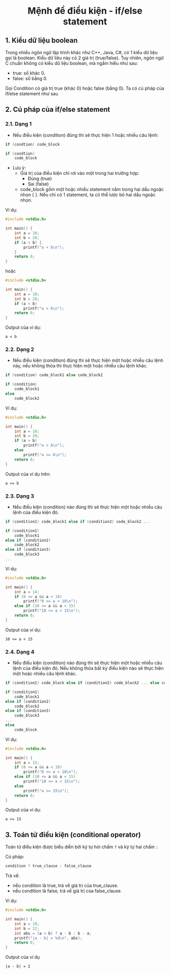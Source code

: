 # <p align="center">**Mệnh đề điều kiện - if/else statement**</p>

## **1. Kiểu dữ liệu boolean**
Trong nhiều ngôn ngữ lập trình khác như C++, Java, C#, có 1 kiểu dữ liệu gọi là boolean. Kiểu dữ liệu này có 2 giá trị (true/false). Tuy nhiên, ngôn ngữ C chuẩn không có kiểu dữ liệu boolean, mà ngầm hiểu như sau:
- true: số khác 0.
- false: số bằng 0.

Gọi Condition có giá trị true (khác 0) hoặc false (bằng 0). Ta có cú pháp của if/else statement như sau

## **2. Cú pháp của if/else statement**
### **2.1. Dạng 1**
- Nếu điều kiện (condition) đúng thì sẽ thực hiện 1 hoặc nhiều câu lệnh:
```C
if (condtion) code_block
```

```C
if (condtion) 
    code_block
```


- Lưu ý:
    - Giá trị của điều kiện chỉ rơi vào một trong hai trường hợp:
        + Đúng (true)
        + Sai (false)
    - code_block gồm một hoặc nhiều statement nằm trong hai dấu ngoặc nhọn { }. Nếu chỉ có 1 statement, ta có thể lược bỏ hai dấu ngoặc nhọn.

Ví dụ:
```C
#include <stdio.h>

int main() {
    int a = 10;
    int b = 20;
    if (a < b) {
        printf("a < b\n");
    }
    return 0;
}
```
hoặc
```C
#include <stdio.h>

int main() {
    int a = 10;
    int b = 20;
    if (a < b)
        printf("a < b\n");
    return 0;
}
```

Output của ví dụ:
```
a < b
```

### **2.2. Dạng 2**
- Nếu điều kiện (condition) đúng thì sẽ thực hiện một hoặc nhiều câu lệnh này, nếu không thỏa thì thực hiện một hoặc nhiều câu lệnh khác.

```C
if (condition) code_block1 else code_block2
```

```C
if (condition)
    code_block1
else
    code_block2
```

Ví dụ:

```C
#include <stdio.h>

int main() {
    int a = 10;
    int b = 20;
    if (a > b)
        printf("a > b\n");
    else
        printf("a <= b\n");
    return 0;
}
```

Output của ví dụ trên:
```
a <= b
```
### **2.3. Dạng 3**
- Nếu điều kiện (condition) nào đúng thì sẽ thực hiện một hoặc nhiều câu lệnh của điều kiện đó.
```C
if (condition1) code_block1 else if (condition2) code_block2 ...
```

```C
if (condition1) 
    code_block1
else if (condition2)
    code_block2
else if (condition3)
    code_block3
...
```

Ví dụ:
```C
#include <stdio.h>

int main() {
    int a = 14;
    if (0 <= a && a < 10)
        printf("0 <= a < 10\n");
    else if (10 <= a && a < 15)
        printf("10 <= a < 15\n");
    return 0;
}
```

Output của ví dụ:
```
10 <= a < 15
```

### **2.4. Dạng 4**
- Nếu điều kiện (condition) nào đúng thì sẽ thực hiện một hoặc nhiều câu lệnh của điều kiện đó. Nếu không thỏa bất kỳ điều kiện nào sẽ thực hiện một hoặc nhiều câu lệnh khác.

```C
if (condition1) code_block else if (condition2) code_block2 ... else code_block
```

```C
if (condition1) 
    code_block1
else if (condition2)
    code_block2
else if (condition3)
    code_block3
...
else
    code_block
```

Ví dụ:
```C
#include <stdio.h>

int main() {
    int a = 15;
    if (0 <= a && a < 10)
        printf("0 <= a < 10\n");
    else if (10 <= a && a < 15)
        printf("10 <= a < 15\n");
    else
        printf("a >= 15\n");
    return 0;
}
```

Output của ví dụ:
```
a >= 15
```

## **3. Toán tử điều kiện (conditional operator)**
Toán tử điều kiện được biểu diễn bởi ký tự hỏi chấm `?` và ký tự hai chấm `:`

Cú pháp:
```C
condition ? true_clause : false_clause
```
Trả về:
- nếu condition là true, trả về giá trị của true_clause.
- nếu condition là false, trả về giá trị của false_clause.

Ví dụ:

```C
#include <stdio.h>

int main() {
    int a = 10;
    int b = 12;
    int abs = (a > b) ? a - b : b - a;
    printf("|a - b| = %d\n", abs);
    return 0;
}
```

Output của ví dụ
```
|a - b| = 2
```